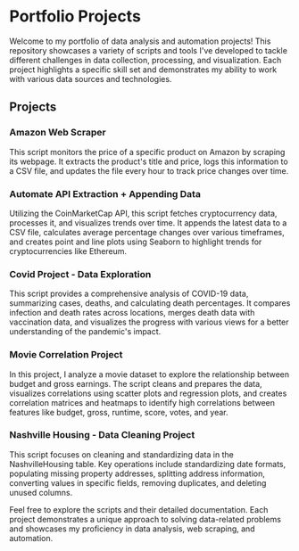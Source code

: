 # **Portfolio Projects**<br>
Welcome to my portfolio of data analysis and automation projects! This repository showcases a variety of scripts and tools I've developed to tackle different challenges in data collection, processing, and visualization. Each project highlights a specific skill set and demonstrates my ability to work with various data sources and technologies.

## **Projects**
### **Amazon Web Scraper**<br>
This script monitors the price of a specific product on Amazon by scraping its webpage. It extracts the product's title and price, logs this information to a CSV file, and updates the file every hour to track price changes over time.

### **Automate API Extraction + Appending Data**<br>
Utilizing the CoinMarketCap API, this script fetches cryptocurrency data, processes it, and visualizes trends over time. It appends the latest data to a CSV file, calculates average percentage changes over various timeframes, and creates point and line plots using Seaborn to highlight trends for cryptocurrencies like Ethereum.

### **Covid Project - Data Exploration**<br>
This script provides a comprehensive analysis of COVID-19 data, summarizing cases, deaths, and calculating death percentages. It compares infection and death rates across locations, merges death data with vaccination data, and visualizes the progress with various views for a better understanding of the pandemic's impact.

### **Movie Correlation Project**<br>
In this project, I analyze a movie dataset to explore the relationship between budget and gross earnings. The script cleans and prepares the data, visualizes correlations using scatter plots and regression plots, and creates correlation matrices and heatmaps to identify high correlations between features like budget, gross, runtime, score, votes, and year.

### **Nashville Housing - Data Cleaning Project**<br>
This script focuses on cleaning and standardizing data in the NashvilleHousing table. Key operations include standardizing date formats, populating missing property addresses, splitting address information, converting values in specific fields, removing duplicates, and deleting unused columns.

Feel free to explore the scripts and their detailed documentation. Each project demonstrates a unique approach to solving data-related problems and showcases my proficiency in data analysis, web scraping, and automation.


